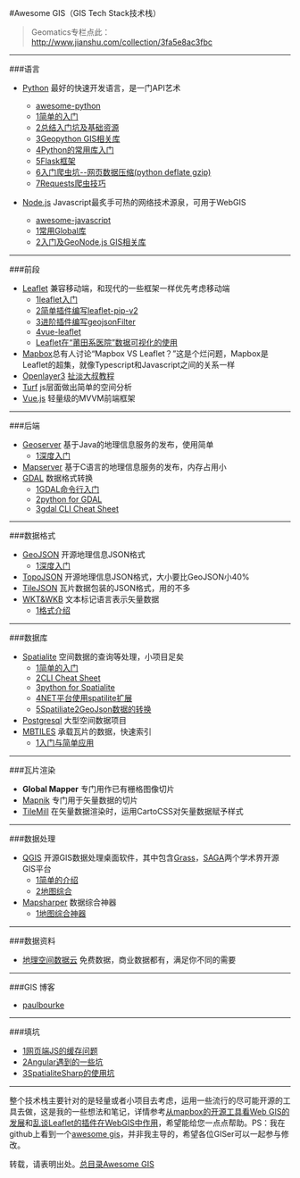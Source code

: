 #Awesome GIS（GIS Tech Stack技术栈）

> Geomatics专栏点此：http://www.jianshu.com/collection/3fa5e8ac3fbc

****
###语言

- [Python](https://www.python.org/) 最好的快速开发语言，是一门API艺术
   - [awesome-python](https://github.com/vinta/awesome-python)
   - [1简单的入门](http://www.jianshu.com/p/a2b172049730) 
   - [2总结入门坑及基础资源](http://www.jianshu.com/p/4e04e4879c33)
   - [3Geopython GIS相关库](http://www.jianshu.com/p/378619d4bd15)
   - [4Python的常用库入门](http://www.jianshu.com/p/886cbabbfe9e)
   - [5Flask框架](http://www.jianshu.com/p/02eab28735b7)
   - [6入门爬虫坑--网页数据压缩(python deflate gzip)](http://www.jianshu.com/p/2c2781462902)
   - [7Requests爬虫技巧](http://www.jianshu.com/p/cba83709c64c)
   
- [Node.js](https://nodejs.org/) Javascript最炙手可热的网络技术源泉，可用于WebGIS
   - [awesome-javascript](https://github.com/sorrycc/awesome-javascript)
   - [1常用Global库](http://www.jianshu.com/p/f161073ed3bc) 
   - [2入门及GeoNode.js GIS相关库](http://www.jianshu.com/p/4cb1af2b3976)

****
###前段

- [Leaflet](http://leafletjs.com/) 兼容移动端，和现代的一些框架一样优先考虑移动端
   - [1leaflet入门](http://www.jianshu.com/p/57464d925e45)
   - [2简单插件编写leaflet-pip-v2](http://www.jianshu.com/p/2ab5290fd66b)
   - [3进阶插件编写geojsonFilter](http://www.jianshu.com/p/46001b6eb0a4)
   - [4vue-leaflet](http://www.jianshu.com/p/03b7893bc007)
   - [Leaflet在“莆田系医院”数据可视化的使用](http://www.jianshu.com/p/3131fb1f1255)
- [Mapbox](https://www.mapbox.com/)总有人讨论“Mapbox VS Leaflet？”这是个烂问题，Mapbox是Leaflet的超集，就像Typescript和Javascript之间的关系一样
- [Openlayer3](http://openlayers.org/) [扯淡大叔教程](http://weilin.me/ol3-primer/index.html)
- [Turf](https://www.mapbox.com/analysis/) js层面做出简单的空间分析
- [Vue.js](http://cn.vuejs.org/) 轻量级的MVVM前端框架

****
###后端

- [Geoserver](http://www.geoserver.org/) 基于Java的地理信息服务的发布，使用简单
    - [1深度入门](http://www.jianshu.com/p/144033b1b87e)
- [Mapserver](http://mapserver.org/) 基于C语言的地理信息服务的发布，内存占用小
- [GDAL](www.gdal.org/) 数据格式转换 
    - [1GDAL命令行入门](http://www.jianshu.com/p/e48d0a17628c) 
    - [2python for GDAL](http://www.jianshu.com/p/2372fe239130)
    - [3gdal CLI Cheat Sheet](http://www.jianshu.com/p/6251400d0651)

****
###数据格式

- [GeoJSON](http://www.geojson.org/) 开源地理信息JSON格式
   - [1深度入门](http://www.jianshu.com/p/144033b1b87e) 
- [TopoJSON](https://github.com/mbostock/topojson/wiki) 开源地理信息JSON格式，大小要比GeoJSON小40%
- [TileJSON](https://github.com/mapbox/tilejson-spec) 瓦片数据包装的JSON格式，用的不多
- [WKT&WKB](https://en.wikipedia.org/wiki/Well-known_text) 文本标记语言表示矢量数据
   - [1格式介绍](http://www.jianshu.com/p/0edd5c37d9db)

****
###数据库

- [Spatialite](http://www.gaia-gis.it/gaia-sins/) 空间数据的查询等处理，小项目足矣 
    - [1简单的入门](http://www.jianshu.com/p/f94d8eecc6b3)
    - [2CLI Cheat Sheet](http://www.jianshu.com/p/107962b36b38)
    - [3python for Spatialite](http://www.jianshu.com/p/5bc7d8b7b429)
    - [4NET平台使用spatilite扩展](http://www.jianshu.com/p/6cfe6cda80ad)
    - [5Spatiliate2GeoJson数据的转换](http://www.jianshu.com/p/a5ac3a399167)
- [Postgresql](http://www.postgresql.org/) 大型空间数据项目
- [MBTILES](https://github.com/mapbox/mbtiles-spec) 承载瓦片的数据，快速索引 
    - [1入门与简单应用](http://www.jianshu.com/p/a679fe351b98)

****
###瓦片渲染

- **Global Mapper** 专门用作已有栅格图像切片
- [Mapnik](http://mapnik.org/) 专门用于矢量数据的切片
- [TileMill](https://www.mapbox.com/tilemill/) 在矢量数据渲染时，运用CartoCSS对矢量数据赋予样式


****
###数据处理

- [QGIS](http://qgis.org/) 开源GIS数据处理桌面软件，其中包含[Grass](https://grass.osgeo.org/)，[SAGA](https://sourceforge.net/projects/saga-gis/)两个学术界开源GIS平台
   - [1简单的介绍](http://www.jianshu.com/p/2fb248033a31)
   - [2地图综合](http://www.jianshu.com/p/8ceefe8caaf0)
- [Mapsharper](http://www.mapshaper.org/) 数据综合神器
   - [1地图综合神器](http://www.jianshu.com/p/55401c3ffc44)

****
###数据资料

- [地理空间数据云](http://www.gscloud.cn/) 免费数据，商业数据都有，满足你不同的需要

****
###GIS 博客
- [paulbourke](http://paulbourke.net/)

****
###填坑

- [1网页端JS的缓存问题](http://www.jianshu.com/p/6bbc31475f25)
- [2Angular遇到的一些坑](http://www.jianshu.com/p/05e97bcb808d)
- [3SpatialiteSharp的使用坑](http://www.jianshu.com/p/5ba61d1152c0)

****

整个技术栈主要针对的是轻量或者小项目去考虑，运用一些流行的尽可能开源的工具去做，这是我的一些想法和笔记，详情参考[从mapbox的开源工具看Web GIS的发展](http://www.jianshu.com/p/e6af6ef1f1c4)和[乱谈Leaflet的插件在WebGIS中作用](http://www.jianshu.com/p/47ed092f6b9c)，希望能给您一点点帮助。PS：我在github上看到一个[awesome gis](https://github.com/sshuair/awesome-gis)，并非我主导的，希望各位GISer可以一起参与修改。

转载，请表明出处。[总目录Awesome GIS](http://www.jianshu.com/p/3b3efa92dd6d)

